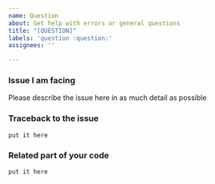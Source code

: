 ```yaml
---
name: Question
about: Get help with errors or general questions
title: "[QUESTION]"
labels: 'question :question:'
assignees: ''

---
```


<!--
Hey there, you have a question? We are happy to answer. Please make sure no similar question was opened already.

The following template is a suggestion how you can report an issue you run into whilst using our library. If you just want to ask a question, feel free to delete everything; just make sure you have a describing title :)
-->

### Issue I am facing
Please describe the issue here in as much detail as possible

### Traceback to the issue
```
put it here
```

### Related part of your code
```python
put it here
```
